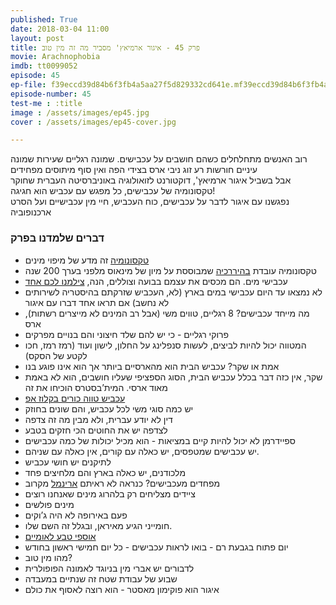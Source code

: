 ```yaml
---
published: True
date: 2018-03-04 11:00
layout: post
title: פרק 45 - איגור ארמיאץ' מסביר מה זה מין טוב 
movie: Arachnophobia
imdb: tt0099052
episode: 45
ep-file: f39eccd39d84b6f3fb4a5aa27f5d829332cd641e.mf39eccd39d84b6f3fb4a5aa27f5d829332cd641e.mp3
episode-number: 45
test-me : :title
image : /assets/images/ep45.jpg
cover : /assets/images/ep45-cover.jpg

---
```


רוב האנשים מתחלחלים כשהם חושבים על עכבישים.
שמונה רגליים שעירות
שמונה עיניים חורשות רע
זוג ניבי ארס בצידי הפה
ואין סוף מיתוסים מפחידים  
אבל בשביל איגור ארמיאץ', דוקטורנט לזואולוגיה באוניברסיטה העברית שחוקר טקסונומיה של עכבישים, כל מפגש עם עכביש הוא חגיגה!  
נפגשנו עם איגור לדבר על עכבישים, כוח העכביש, חיי מין עכבישיים ועל הסרט ארכנופוביה

### דברים שלמדנו בפרק
* [טקסונומיה](https://he.wikipedia.org/wiki/%D7%98%D7%A7%D7%A1%D7%95%D7%A0%D7%95%D7%9E%D7%99%D7%94)
 זה מדע של מיפוי מינים
* טקסונומיה עובדת 
[בהיררכיה](https://he.wikipedia.org/wiki/%D7%9E%D7%99%D7%95%D7%9F_%D7%A2%D7%95%D7%9C%D7%9D_%D7%94%D7%98%D7%91%D7%A2)
 שמבוססת על מיון של מינאוס מלפני בערך 200 שנה
* עכבישי מים. הם מכסים את עצמם בבועה וצוללים, הנה, [צילמנו לכם אחד](https://www.youtube.com/watch?v=JqyhhSzv4Hs)
* לא נמצאו עד היום עכבישי במים  בארץ (לא, העכביש שזרקתם בהיסטריה לשירותים לא נחשב) אם תראו אחד דברו עם איגור
* מה מייחד עכבישים? 8 רגליים, טווים משי (אבל רב המינים לא מייצרים רשתות), ארס
* פרוקי רגליים - כי יש להם שלד חיצוני והם בנויים מפרקים
* המטווה יכול להיות לביצים, לעשות סנפלינג על החלון, לישון ועוד (רמז רמז, חכו לקטע של הסקס)
* אמת או שקר? עכביש הבית הוא מהארסיים ביותר אך הוא אינו פוגע בנו
* שקר, אין כזה דבר בכלל עכביש הבית, הסוג הספציפי שעליו חושבים, הוא לא באמת מאוד ארסי. המית’בסטרס הוכיחו את זה
* [עכביש טווה כורים בקלוז אפ](https://www.youtube.com/watch?v=HvcNdInCCr0)
* יש כמה סוגי משי לכל עכביש, והם שונים בחוזק
* דין לא יודע עברית, ולא מבין מה זה צדפה
* לצדפה יש את החוטים הכי חזקים בטבע
* ספיידרמן לא יכול להיות קיים במציאות - הוא מכיל יכולות של כמה עכבישים
* יש עכבישים שמטפסים, יש כאלה עם קורים, אין כאלה עם שניהם.
* לתיקנים יש חושי עכביש
* מלכודנים, יש כאלה בארץ והם מלחיצים פחד
* מפחדים מעכבישים? כנראה לא ראיתם [ארינמל](http://kozmicdreams.com/images2/photography/insects/flying%20insects/ant%20lion%2010-11-10/ant-lion-10-11-10-stack-1-c.jpg) מקרוב
* ציידים מצליחים רק בלהרוג מינים שאנחנו רוצים
* מינים פולשים
* פעם באירופה לא היה ג’וקים
* חומייני הגיע מאיראן, ובגלל זה השם שלו.
* [אוספי טבע לאומיים](http://nnhc.huji.ac.il/)
* יום פתוח בגבעת רם - בואו לראות עכבישים - כל יום חמישי ראשון בחודש
* מהו מין טוב?
* לדבורים יש אברי מין בניוגד לאמונה הפופולרית
* שבוע של עבודת שטח זה שנתיים במעבדה
* איגור הוא פוקימון מאסטר - הוא רוצה לאסוף את כולם
